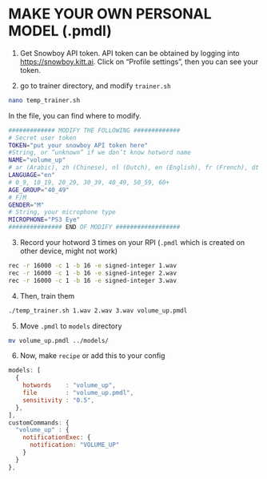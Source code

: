 # MAKE YOUR OWN PERSONAL MODEL (.pmdl)

1. Get Snowboy API token. API token can be obtained by logging into https://snowboy.kitt.ai. Click on “Profile settings”, then you can see your token.

2. go to trainer directory, and modify `trainer.sh`
```sh
nano temp_trainer.sh
```
In the file, you can find where to modify.
```sh
############# MODIFY THE FOLLOWING #############
# Secret user token
TOKEN="put your snowboy API token here"
#String, or “unknown” if we don’t know hotword name
NAME="volume_up"
# ar (Arabic), zh (Chinese), nl (Dutch), en (English), fr (French), dt (German), hi (Hindi), it (Italian), jp (Japanese), ko (Korean), fa (Persian), pl (Polish), pt (Portuguese), ru (Russian), es (Spanish), ot (Other)
LANGUAGE="en"
# 0_9, 10_19, 20_29, 30_39, 40_49, 50_59, 60+
AGE_GROUP="40_49"
# F/M
GENDER="M"
# String, your microphone type
MICROPHONE="PS3 Eye"
############### END OF MODIFY ##################
```

3. Record your hotword 3 times on your RPI (`.pmdl` which is created on other device, might not work)
```sh
rec -r 16000 -c 1 -b 16 -e signed-integer 1.wav
rec -r 16000 -c 1 -b 16 -e signed-integer 2.wav
rec -r 16000 -c 1 -b 16 -e signed-integer 3.wav
```

4. Then, train them
```sh
./temp_trainer.sh 1.wav 2.wav 3.wav volume_up.pmdl
```

5. Move `.pmdl` to `models` directory
```sh
mv volume_up.pmdl ../models/
```

6. Now, make `recipe` or add this to your config
```js
models: [
  {
    hotwords    : "volume_up",
    file        : "volume_up.pmdl",
    sensitivity : "0.5",
  },
],
customCommands: {
  "volume_up" : {
    notificationExec: {
      notification: "VOLUME_UP"
    }
  }
},
```
